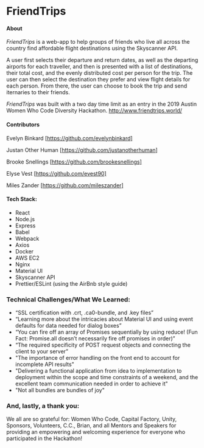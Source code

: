 # FriendTrips

#### About

*FriendTrips* is a web-app to help groups of friends who live all across the country find affordable flight destinations using the Skyscanner API. 

A user first selects their departure and return dates, as well as the departing airports for each traveller, and then is presented with a list of destinations, their total cost, and the evenly distributed cost per person for the trip. The user can then select the destination they prefer and view flight details for each person. From there, the user can choose to book the trip and send iternaries to their friends.

*FriendTrips* was built with a two day time limit as an entry in the 2019 Austin Women Who Code Diversity Hackathon. http://www.friendtrips.world/

#### Contributors

Evelyn Binkard [https://github.com/evelynbinkard]

Justan Other Human [https://github.com/justanotherhuman]

Brooke Snellings [https://github.com/brookesnellings]

Elyse Vest [https://github.com/evest90]

Miles Zander [https://github.com/mileszander]

#### Tech Stack:
* React
* Node.js
* Express
* Babel
* Webpack
* Axios
* Docker
* AWS EC2
* Nginx
* Material UI
* Skyscanner API
* Prettier/ESLint (using the AirBnb style guide)

### Technical Challenges/What We Learned:

* “SSL certification with .crt, .ca0-bundle, and .key files”
* “Learning more about the intricacies about Material UI and using event defaults for data needed for dialog boxes”
* “You can fire off an array of Promises sequentially by using reduce! (Fun Fact: Promise.all doesn’t necessarily fire off promises in order)”
* “The required specificity of POST request objects and connecting the client to your server”
* "The importance of error handling on the front end to account for incomplete API results"
* "Delivering a functional application from idea to implementation to deployment within the scope and time constraints of a weekend, and the excellent team communication needed in order to achieve it"
* "Not all bundles are bundles of joy"

### And, lastly, a thank you:
We all are so grateful for:
Women Who Code, Capital Factory, Unity, Sponsors, Volunteers, C.C., Brian, and all Mentors and Speakers for providing an empowering and welcoming experience for everyone who participated in the Hackathon!